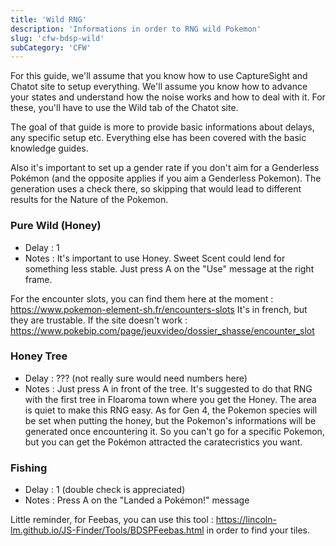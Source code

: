 ```yaml
---
title: 'Wild RNG'
description: 'Informations in order to RNG wild Pokemon'
slug: 'cfw-bdsp-wild'
subCategory: 'CFW'
---
```


For this guide, we'll assume that you know how to use CaptureSight and Chatot site to setup everything. We'll assume you know how to advance your states and understand how the noise works and how to deal with it. For these, you'll have to use the Wild tab of the Chatot site. 

The goal of that guide is more to provide basic informations about delays, any specific setup etc. Everything else has been covered with the basic knowledge guides.

Also it's important to set up a gender rate if you don't aim for a Genderless Pokémon (and the opposite applies if you aim a Genderless Pokemon). The generation uses a check there, so skipping that would lead to different results for the Nature of the Pokemon.

### Pure Wild (Honey)

- Delay : 1
- Notes : It's important to use Honey. Sweet Scent could lend for something less stable. Just press A on the "Use" message at the right frame. 

For the encounter slots, you can find them here at the moment : https://www.pokemon-element-sh.fr/encounters-slots
It's in french, but they are trustable. If the site doesn't work : https://www.pokebip.com/page/jeuxvideo/dossier_shasse/encounter_slot

### Honey Tree 

- Delay : ??? (not really sure would need numbers here)
- Notes : Just press A in front of the tree. It's suggested to do that RNG with the first tree in Floaroma town where you get the Honey. The area is quiet to make this RNG easy. As for Gen 4, the Pokemon species will be set when putting the honey, but the Pokemon's informations will be generated once encountering it. So you can't go for a specific Pokemon, but you can get the Pokémon attracted the caratecristics you want.

### Fishing

- Delay : 1 (double check is appreciated) 
- Notes : Press A on the "Landed a Pokémon!" message

Little reminder, for Feebas, you can use this tool : https://lincoln-lm.github.io/JS-Finder/Tools/BDSPFeebas.html in order to find your tiles.
